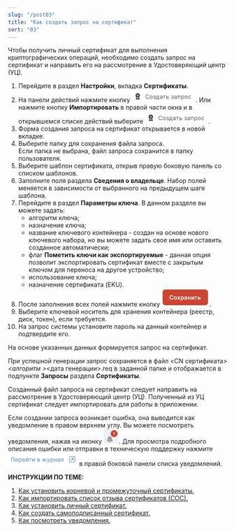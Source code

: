 ```yaml
---
slug: "/post03"
title: "Как создать запрос на сертификат"
sort: "03"
---
```


Чтобы получить личный сертификат для выполнения криптографических операций, необходимо создать запрос на сертификат и направить его на рассмотрение в Удостоверяющий центр (УЦ).

1. Перейдите в раздел **Настройки**, вкладка **Сертификаты**.
2. На панели действий нажмите кнопку ![new-certs.jpg](./images/new-certs.jpg "Создать запрос").
    Или нажмите кнопку **Импортировать** в правой части окна и в открывшемся списке действий выберите ![new-certs.jpg](./images/new-certs.jpg "Создать запрос").
5. Форма создания запроса на сертификат открывается в новой вкладке.
6. Выберите папку для сохранения файла запроса.   
    Если папка не выбрана, файл запроса сохранится в папку пользователя.
7. Выберите шаблон сертификата, открыв правую боковую панель со списком шаблонов.
8. Заполните поля раздела **Сведения о владельце**.
    Набор полей меняется в зависимости от  выбранного на предыдущем шаге шаблона.
9. Перейдите в раздел **Параметры ключа**.
    В данном разделе вы можете задать:
    - алгоритм ключа;
    - назначение ключа;
    - название ключевого контейнера - создан на основе нового ключевого набора, но вы можете задать свое имя или оставить созданное автоматически;
    - флаг **Пометить ключи как экспортируемые** - данная опция позволит экспортировать сертификат вместе с закрытым ключом для переноса на другое устройство;
    - использование ключа;
    - назначение сертификата (EKU).
10. После заполнения всех полей нажмите кнопку ![save-button.jpg](./images/save-button.jpg "Сохранить").  
11. Выберите ключевой носитель для хранения контейнера (реестр, диск, токен), если требуется.
12. На запрос системы установите пароль на данный контейнер и подтвердите его. 

На основе указанных данных формируется запрос на сертификат.  

При успешной генерации запрос сохраняется в файл <CN сертификата\>_<алгоритм \>_<дата генерации\>.req в заданной папке и отображается в подпункте **Запросы** раздела **Сертификаты**.

Созданный файл запроса на сертификат следует направить на рассмотрение в Удостоверяющий центр (УЦ). Полученный из УЦ сертификат следует импортировать для работы в приложении.

Если создании запроса возникает ошибка, она выводится как уведомление в правом верхнем углу. Вы можете посмотреть уведомления, нажав на иконку ![notifications-button.jpg](./images/notifications-button.jpg "События"). Для просмотра подробного описания ошибки или отправки в техническую поддержку нажмите ![to-log-button.jpg](./images/to-log-button.jpg "Перейти в журнал") в правой боковой панели списка уведомлений.

**ИНСТРУКЦИИ ПО ТЕМЕ:**  
1. [Как установить корневой и промежуточный сертификаты.](https://docs.cryptoarm.ru/06-v3.2-Beta/008-certs/import-UC-certs)  
2. [Как импортировать список отзыва сертификатов (СОС).](https://docs.cryptoarm.ru/06-v3.2-Beta/008-certs/import-crl)  
4. [Как установить личный сертификат.](https://docs.cryptoarm.ru/06-v3.2-Beta/008-certs/import-my-cert)  
5. [Как создать самоподписанный сертификат.](https://docs.cryptoarm.ru/06-v3.2-Beta/008-certs/self-signed-cert)  
6.  [Как посмотреть уведомления.](https://docs.cryptoarm.ru/06-v3.2-Beta/007-cryptoarm/notifications)  
